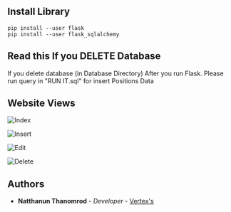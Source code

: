 ## Install Library
```
pip install --user flask
pip install --user flask_sqlalchemy
```
## Read this If you DELETE Database
If you delete database (in Database Directory)
After you run Flask. Please run query in "RUN IT.sql" for insert Positions Data

## Website Views

![Index](https://i.ibb.co/frCKTQd/Index.png)

![Insert](https://i.ibb.co/6bH22MN/Insert.png)

![Edit](https://i.ibb.co/jVZJHDL/Edit.png)

![Delete](https://i.ibb.co/R6TBWJh/Delete.png)

## Authors

* **Natthanun Thanomrod** - *Developer* - [Vertex's](https://github.com/natthanun1999)
